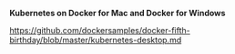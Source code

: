 <b>Kubernetes on Docker for Mac and Docker for Windows</b>

https://github.com/dockersamples/docker-fifth-birthday/blob/master/kubernetes-desktop.md
